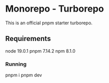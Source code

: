 # Monorepo - Turborepo

This is an official pnpm starter turborepo.

## Requirements

node 19.0.1
pnpm 7.14.2
npm 8.1.0

### Running

pnpm i
pnpm dev
